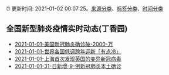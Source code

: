 :alarm_clock: 更新时间: 2021-01-02 00:07:25。[来源分类](../README.md)、[标签分类](../TAGS.md)、[时间分类](../TIMELINE.md)

## 全国新型肺炎疫情实时动态(丁香园)




- [2021-01-01-美国新冠肺炎确诊破-2000-万](https://world.huanqiu.com/article/41LRU2RqlVB) 
- [2021-01-01-世界各国低调跨年迎新「有点冷」](http://app.cctv.com/special/cportal/detail/arti/index.html?id=ArtiD9Hra4uKDsJrWRIdXpgC210101&isfromapp=1) 
- [2021-01-01-上海首次发现英国的变异新冠病毒](http://app.cctv.com/special/cportal/detail/arti/index.html?id=ArtiBwPYnNH6FTVHDWJ7ok3A210101&isfromapp=1) 
- [2021-01-01-31-日新增-9-例新冠肺炎本土确诊](http://www.nhc.gov.cn/xcs/yqtb/202101/fb6984369cf24060b5d4187e7fa3fc53.shtml) 